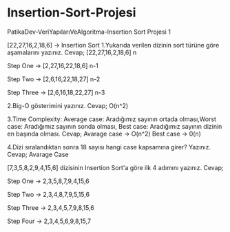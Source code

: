 # Insertion-Sort-Projesi
PatikaDev-VeriYapılarıVeAlgoritma-Insertion Sort Projesi 1

[22,27,16,2,18,6] -> Insertion Sort
1.Yukarıda verilen dizinin sort türüne göre aşamalarını yazınız.
Cevap; [22,27,16,2,18,6] n

Step One -> [2,27,16,22,18,6] n-1

Step Two -> [2,6,16,22,18,27] n-2

Step Three -> [2,6,16,18,22,27] n-3

2.Big-O gösterimini yazınız.
Cevap; O(n^2)

3.Time Complexity: Average case: Aradığımız sayının ortada olması,Worst case: Aradığımız sayının sonda olması, Best case: Aradığımız sayının dizinin en başında olması.
Cevap; Avarage case -> O(n^2) Best case -> 0(n)

4.Dizi sıralandıktan sonra 18 sayısı hangi case kapsamına girer? Yazınız.
Cevap; Avarage Case

[7,3,5,8,2,9,4,15,6] dizisinin Insertion Sort'a göre ilk 4 adımını yazınız.
Cevap;

Step One -> 2,3,5,8,7,9,4,15,6

Step Two -> 2,3,4,8,7,9,5,15,6

Step Three -> 2,3,4,5,7,9,8,15,6

Step Four -> 2,3,4,5,6,9,8,15,7
